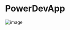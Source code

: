 # PowerDevApp

![image](https://github.com/user-attachments/assets/57bce38a-b34d-4568-957a-f27ddb6691e3)
